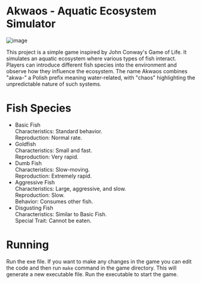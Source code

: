 # Akwaos - Aquatic Ecosystem Simulator
![image](https://github.com/jotzet/Akwaos/assets/91730870/50bc6bae-b609-4a26-a7ea-87df51d76119)


This project is a simple game inspired by John Conway's Game of Life. It simulates an aquatic ecosystem where various types of fish interact. Players can introduce different fish species into the environment and observe how they influence the ecosystem.
The name Akwaos combines "akwa-" a Polish prefix meaning water-related, with "chaos" highlighting the unpredictable nature of such systems.

# Fish Species
- Basic Fish <br>
Characteristics: Standard behavior. <br>
Reproduction: Normal rate. <br>
- Goldfish <br>
Characteristics: Small and fast. <br>
Reproduction: Very rapid. <br>
- Dumb Fish <br>
Characteristics: Slow-moving. <br>
Reproduction: Extremely rapid. <br>
- Aggressive Fish <br>
Characteristics: Large, aggressive, and slow. <br>
Reproduction: Slow. <br>
Behavior: Consumes other fish. <br>
- Disgusting Fish <br>
Characteristics: Similar to Basic Fish. <br>
Special Trait: Cannot be eaten. <br>
# Running
Run the exe file.
If you want to make any changes in the game you can edit the code and then run ```make``` command in the game directory.
This will generate a new executable file. Run the executable to start the game.


